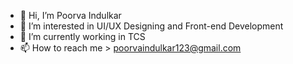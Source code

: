 - 👋 Hi, I’m Poorva Indulkar
- 👀 I’m interested in UI/UX Designing and Front-end Development
- 🌱 I’m currently working in TCS
- 📫 How to reach me > poorvaindulkar123@gmail.com

<!---
poorvaindulkar/poorvaindulkar is a ✨ special ✨ repository because its `README.md` (this file) appears on your GitHub profile.
You can click the Preview link to take a look at your changes.
--->
